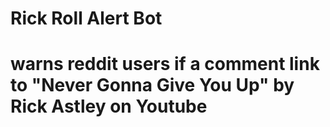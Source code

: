 # Rick Roll Alert Bot
# warns reddit users if a comment link to "Never Gonna Give You Up" by Rick Astley on Youtube
